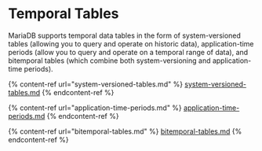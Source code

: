 # Temporal Tables

MariaDB supports temporal data tables in the form of system-versioned tables (allowing you to query and operate on historic data), application-time periods (allow you to query and operate on a temporal range of data), and bitemporal tables (which combine both system-versioning and application-time periods).

{% content-ref url="system-versioned-tables.md" %}
[system-versioned-tables.md](system-versioned-tables.md)
{% endcontent-ref %}

{% content-ref url="application-time-periods.md" %}
[application-time-periods.md](application-time-periods.md)
{% endcontent-ref %}

{% content-ref url="bitemporal-tables.md" %}
[bitemporal-tables.md](bitemporal-tables.md)
{% endcontent-ref %}
